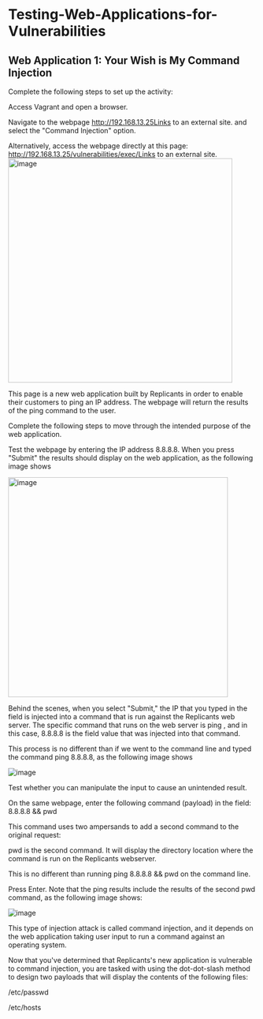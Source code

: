# Testing-Web-Applications-for-Vulnerabilities
## Web Application 1: Your Wish is My Command Injection
Complete the following steps to set up the activity:

Access Vagrant and open a browser.

Navigate to the webpage http://192.168.13.25Links to an external site. and select the "Command Injection" option.

Alternatively, access the webpage directly at this page: http://192.168.13.25/vulnerabilities/exec/Links to an external site.
<img width="455" alt="image" src="https://github.com/Carlbro31/Testing-Web-Applications-for-Vulnerabilities/assets/127357666/1dd3d4b6-4543-48f1-9a8d-7d640877ddf8">

This page is a new web application built by Replicants in order to enable their customers to ping an IP address. The webpage will return the results of the ping command to the user.

Complete the following steps to move through the intended purpose of the web application.

Test the webpage by entering the IP address 8.8.8.8. When you press "Submit" the results should display on the web application, as the following image shows

<img width="446" alt="image" src="https://github.com/Carlbro31/Testing-Web-Applications-for-Vulnerabilities/assets/127357666/b8e4d056-ad9b-4e7e-9823-fad78351bc8f">

Behind the scenes, when you select "Submit," the IP that you typed in the field is injected into a command that is run against the Replicants web server. The specific command that runs on the web server is ping <IP>, and in this case, 8.8.8.8 is the field value that was injected into that command.

This process is no different than if we went to the command line and typed the command ping 8.8.8.8, as the following image shows

![image](https://github.com/Carlbro31/Testing-Web-Applications-for-Vulnerabilities/assets/127357666/5f69ea37-696b-4a00-94e2-0f6f48ce3527)

Test whether you can manipulate the input to cause an unintended result.

On the same webpage, enter the following command (payload) in the field: 8.8.8.8 && pwd

This command uses two ampersands to add a second command to the original request:

pwd is the second command. It will display the directory location where the command is run on the Replicants webserver.

This is no different than running ping 8.8.8.8 && pwd on the command line.

Press Enter. Note that the ping results include the results of the second pwd command, as the following image shows:

![image](https://github.com/Carlbro31/Testing-Web-Applications-for-Vulnerabilities/assets/127357666/8171f5f7-a909-40e8-b5d2-c2bb2d36d659)

This type of injection attack is called command injection, and it depends on the web application taking user input to run a command against an operating system.

Now that you've determined that Replicants's new application is vulnerable to command injection, you are tasked with using the dot-dot-slash method to design two payloads that will display the contents of the following files:

/etc/passwd

/etc/hosts
